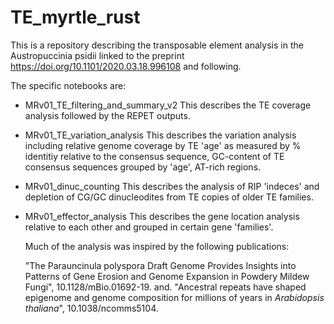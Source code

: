# TE_myrtle_rust

This is a repository describing the transposable element analysis in the Austropuccinia psidii linked to the preprint https://doi.org/10.1101/2020.03.18.996108 and following.  

The specific notebooks are:

* MRv01_TE_filtering_and_summary_v2
  This describes the TE coverage analysis followed by the REPET outputs.
  
* MRv01_TE_variation_analysis
  This describes the variation analysis including relative genome coverage by TE 'age' as measured by % identitiy relative to the consensus sequence, GC-content of TE consensus sequences grouped by 'age', AT-rich regions.
  
* MRv01_dinuc_counting
  This describes the analysis of RIP 'indeces' and depletion of CG/GC dinucleodites from TE copies of older TE families.

* MRv01_effector_analysis
  This describes the gene location analysis relative to each other and grouped in certain gene 'families'.
  
  Much of the analysis was inspired by the following publications:
  
  "The Parauncinula polyspora Draft Genome Provides Insights into Patterns of Gene Erosion and Genome Expansion in Powdery Mildew Fungi", 10.1128/mBio.01692-19. 
  and. 
  "Ancestral repeats have shaped epigenome and genome composition for millions of years in <i>Arabidopsis thaliana</i>", 10.1038/ncomms5104.
